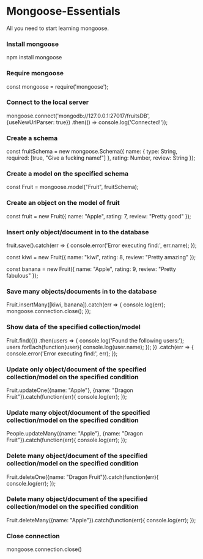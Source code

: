 # Mongoose-Essentials
All you need to start learning mongoose.

### Install mongoose

npm install mongoose

### Require mongoose

const mongoose = require('mongoose');

### Connect to the local server

mongoose.connect('mongodb://127.0.0.1:27017/fruitsDB', {useNewUrlParser: true})
  .then(() => console.log('Connected!'));

### Create a schema

const fruitSchema = new mongoose.Schema({
    name: {
        type: String,
        required: [true, "Give a fucking name!"]
    },
    rating: Number,
    review: String
});

### Create a model on the specified schema

const Fruit = mongoose.model("Fruit", fruitSchema);

### Create an object on the model of fruit

const fruit = new Fruit({
    name: "Apple",
    rating: 7,
    review: "Pretty good"
});

### Insert only object/document in to the database

fruit.save().catch(err => {
    console.error('Error executing find:', err.name);
  });

const kiwi = new Fruit({
    name: "kiwi",
    rating: 8,
    review: "Pretty amazing"
});

const banana = new Fruit({
    name: "Apple",
    rating: 9,
    review: "Pretty fabulous"
});

### Save many objects/documents in to the database

Fruit.insertMany([kiwi, banana]).catch(err => {
    console.log(err);
    mongoose.connection.close();
});

### Show data of the specified collection/model

Fruit.find({})
.then(users => {
  console.log('Found the following users:');
  users.forEach(function(user){
    console.log(user.name);
  });
})
.catch(err => {
  console.error('Error executing find:', err);
});

### Update only object/document of the specified collection/model on the specified condition

Fruit.updateOne({name: "Apple"}, {name: "Dragon Fruit"}).catch(function(err){
    console.log(err);
});

### Update many object/document of the specified collection/model on the specified condition

People.updateMany({name: "Apple"}, {name: "Dragon Fruit"}).catch(function(err){
    console.log(err);
});

### Delete many object/document of the specified collection/model on the specified condition

Fruit.deleteOne({name: "Dragon Fruit"}).catch(function(err){
    console.log(err);
});

### Delete many object/document of the specified collection/model on the specified condition

Fruit.deleteMany({name: "Apple"}).catch(function(err){
    console.log(err);
});

### Close connection

mongoose.connection.close()

